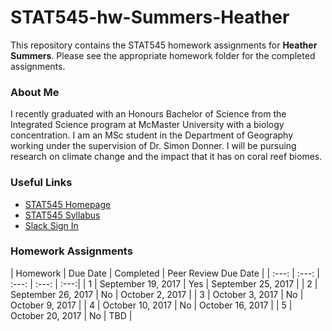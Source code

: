 # STAT545-hw-Summers-Heather
This repository contains the STAT545 homework assignments for **Heather Summers**. Please see the appropriate homework folder for the completed assignments.

### About Me
I recently graduated with an Honours Bachelor of Science from the Integrated Science program at McMaster University with a biology concentration. I am an MSc student in the Department of Geography working under the supervision of Dr. Simon Donner. I will be pursuing research on climate change and the impact that it has on coral reef biomes.

### Useful Links
- [STAT545 Homepage](http://stat545.com/)
- [STAT545 Syllabus](http://stat545.com/syllabus.html)
- [Slack Sign In](https://slack.com/signin)

### Homework Assignments
| Homework | Due Date | Completed |  Peer Review Due Date |
| :---: | :---: | :---: | :---: | :---:|
| 1 | September 19, 2017 | Yes | September 25, 2017 |
| 2 | September 26, 2017 | No | October 2, 2017 |
| 3 | October 3, 2017 | No | October 9, 2017 |
| 4 | October 10, 2017 | No | October 16, 2017 |
| 5 | October 20, 2017 | No | TBD |